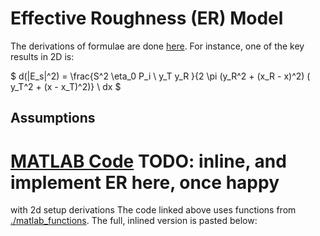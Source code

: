 # Effective Roughness (ER) Model
The derivations of formulae are done [here](./tex_writeups/derivations.pdf).
For instance, one of the key results in 2D is:

$` d(|E_s|^2) = \frac{S^2 \eta_0 P_i \ y_T y_R }{2 \pi (y_R^2 + (x_R - x)^2) ( y_T^2 + (x - x_T)^2)} \ dx `$
## Assumptions
<!-- {{{ MATLAB Code -->
# [MATLAB Code](./flat_strip_setup.m) TODO: inline, and implement ER here, once happy
with 2d setup derivations
The code linked above uses functions from [./matlab_functions](./matlab_functions). The full, inlined version is pasted below:
<!--INLINE:flat_strip_setup.m-->
<!-- }}} -->
